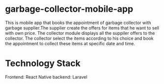 # garbage-collector-mobile-app

This is mobile app that books the appointment of garbage collector with garbage supplier.The supplier create the offers for items that he want to sell with own price. The collector module displays all the suppiler offers to the collector. The collector select the items according to his choice and book the appointment to collect these items at specific date and time.

# Technology Stack

Frontend: React Native
backend: Laravel

